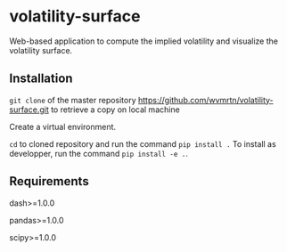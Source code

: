 # volatility-surface
Web-based application to compute the implied volatility and visualize the volatility surface. 

## Installation
`git clone` of the master repository https://github.com/wvmrtn/volatility-surface.git to retrieve a copy on local machine

Create a virtual environment. 

`cd` to cloned repository and run the command `pip install .` To install as developper, run the command `pip install -e .`.

## Requirements
dash>=1.0.0

pandas>=1.0.0

scipy>=1.0.0
